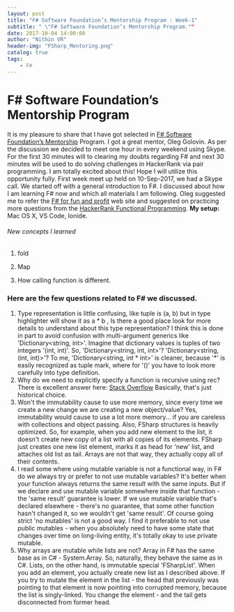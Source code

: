 ```yaml
---
layout: post
title: "F# Software Foundation’s Mentorship Program : Week-1"
subtitle: " \"F# Software Foundation’s Mentorship Program.""
date: 2017-10-04 14:00:00
author: "Nithin VR"
header-img: "FSharp_Mentoring.png"
catalog: true
tags:
    - F#
---
```

# F# Software Foundation’s Mentorship Program

It is my pleasure to share that I have got selected in [F# Software Foundation’s Mentorship](http://fsharp.org/mentorship/about.html) Program. I got a great mentor, Oleg Golovin. As per the discussion we decided to meet one hour in every weekend using Skype. For the first 30 minutes will to clearing my doubts regarding F# and next 30 minutes will be used to do solving challenges in HackerRank via pair programming. I am totally excited about this! Hope I will utilize this opportunity fully.
First week meet up held on 10-Sep-2017, we had a Skype call. We started off with a general introduction to F#. I discussed about how I am learning F# now and which all materials I am following. Oleg suggested me to refer the [F# for fun and profit](https://fsharpforfunandprofit.com) web site and suggested on practicing more questions from the [HackerRank Functional Programming](https://www.hackerrank.com/domains/fp/intro).
**My setup:** Mac OS X, VS Code, Ionide.
###### New concepts I learned
1. fold

2. Map

3. How calling function is different.

### Here are the few questions related to F# we discussed.
1. Type representation is little confusing, like tuple is (a, b) but in type highlighter will show it as a * b , Is there a good place look for more details to understand about this type representation? 
I think this is done in part to avoid confusion with multi-argument generics like 'Dictionary<string, int>'. Imagine that dictionary values is tuples of two integers '(int, int)'. So, 'Dictionary<string, int, int>'? 'Dictionary<string, (int, int)>'? To me, 'Dictionary<string, int * int>' is cleaner, because '*' is easily recognized as tuple mark, where for '()' you have to look more carefully into type definition.
2. Why do we need to explicitly specify a function is recursive using rec?
There is excellent answer here: [Stack Overflow](https://stackoverflow.com/questions/900585/why-are-functions-in-ocaml-f-not-recursive-by-default) Basically, that's just historical choice.
3. Won't the immutability cause to use more memory, since every time we create a new change we are creating a new object/value?
Yes, immutability would cause to use a lot more memory... if you are careless with collections and object passing. Also, FSharp structures is heavily optimized. So, for example, when you add new element to the list, it doesn't create new copy of a list with all copies of its elements. FSharp just creates one new list element, marks it as head for 'new' list, and attaches old list as tail. Arrays are not that way, they actually copy all of their contents.
4. I read some where using mutable variable is not a functional way, in F# do we always try or prefer to not use mutable variables? 
It's better when your function always returns the same result with the same inputs. But if we declare and use mutable variable somewhere inside that function - the 'same result' guarantee is lower. If we use mutable variable that's declared elsewhere - there's no guarantee, that some other function hasn't changed it, so we wouldn't get 'same result'. Of course going strict 'no mutables' is not a good way. I find it preferable to not use public mutables - when you absolutely need to have some state that changes over time on long-living entity, it's totally okay to use private mutable.
5. Why arrays are mutable while lists are not?
Array in F# has the same base as in C# - System.Array. So, naturally, they behave the same as in C#. Lists, on the other hand, is immutable special 'FSharpList'. When you add an element, you actually create new list as I described above. If you try to mutate the element in the list - the head that previously was pointing to that element is now pointing into corrupted memory, because the list is singly-linked. You change the element - and the tail gets disconnected from former head.